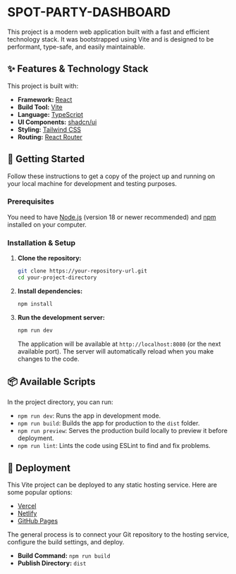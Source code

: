 # SPOT-PARTY-DASHBOARD
<!-- 
  TODO: Replace "Your Project Name" with the actual name of your project.
  Replace this comment block with a brief, one-paragraph description of what your application does. 
-->

This project is a modern web application built with a fast and efficient technology stack. It was bootstrapped using Vite and is designed to be performant, type-safe, and easily maintainable.

## ✨ Features & Technology Stack

This project is built with:

*   **Framework:** [React](https://react.dev/)
*   **Build Tool:** [Vite](https://vitejs.dev/)
*   **Language:** [TypeScript](https://www.typescriptlang.org/)
*   **UI Components:** [shadcn/ui](https://ui.shadcn.com/)
*   **Styling:** [Tailwind CSS](https://tailwindcss.com/)
*   **Routing:** [React Router](https://reactrouter.com/)

## 🚀 Getting Started

Follow these instructions to get a copy of the project up and running on your local machine for development and testing purposes.

### Prerequisites

You need to have [Node.js](https://nodejs.org/) (version 18 or newer recommended) and [npm](https://www.npmjs.com/) installed on your computer.

### Installation & Setup

1.  **Clone the repository:**
    ```bash
    git clone https://your-repository-url.git
    cd your-project-directory
    ```

2.  **Install dependencies:**
    ```bash
    npm install
    ```

3.  **Run the development server:**
    ```bash
    npm run dev
    ```

    The application will be available at `http://localhost:8080` (or the next available port). The server will automatically reload when you make changes to the code.

## 📦 Available Scripts

In the project directory, you can run:

*   `npm run dev`: Runs the app in development mode.
*   `npm run build`: Builds the app for production to the `dist` folder.
*   `npm run preview`: Serves the production build locally to preview it before deployment.
*   `npm run lint`: Lints the code using ESLint to find and fix problems.

## 🚢 Deployment

This Vite project can be deployed to any static hosting service. Here are some popular options:

*   [Vercel](https://vercel.com/)
*   [Netlify](https://www.netlify.com/)
*   [GitHub Pages](https://pages.github.com/)

The general process is to connect your Git repository to the hosting service, configure the build settings, and deploy.

*   **Build Command:** `npm run build`
*   **Publish Directory:** `dist`